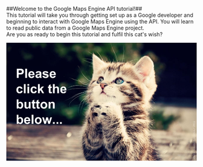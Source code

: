 ##Welcome to the Google Maps Engine API tutorial!##  
This tutorial will take you through getting set up as a Google developer and beginning to interact with Google Maps Engine using the API. You will learn to read public data from a Google Maps Engine project.  
Are you as ready to begin this tutorial and fulfil this cat's wish?

![introduction-cat-image](images/introduction-cat.png "Meow!")